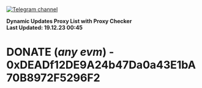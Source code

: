 [![Telegram channel](https://img.shields.io/endpoint?url=https://runkit.io/damiankrawczyk/telegram-badge/branches/master?url=https://t.me/n4z4v0d)](https://t.me/n4z4v0d) 

**Dynamic Updates Proxy List with Proxy Checker**  
**Last Updated: 19.12.23 00:45**

# DONATE (_any evm_) - 0xDEADf12DE9A24b47Da0a43E1bA70B8972F5296F2
